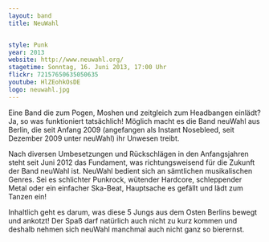 ```yaml
---
layout: band
title: NeuWahl


style: Punk
year: 2013
website: http://www.neuwahl.org/
stagetime: Sonntag, 16. Juni 2013, 17:00 Uhr
flickr: 72157650635050635
youtube: HlZEohkOsDE
logo: neuwahl.jpg
---
```

Eine Band die zum Pogen, Moshen und zeitgleich zum Headbangen einlädt? Ja, so was funktioniert tatsächlich! Möglich macht es die Band neuWahl aus Berlin, die seit Anfang 2009 (angefangen als Instant Nosebleed, seit Dezember 2009 unter neuWahl) ihr Unwesen treibt.


Nach diversen Umbesetzungen und Rückschlägen in den Anfangsjahren steht seit Juni 2012 das Fundament, was richtungsweisend für die Zukunft der Band neuWahl ist. NeuWahl bedient sich an sämtlichen musikalischen Genres. Sei es schlichter Punkrock, wütender Hardcore, schleppender Metal oder ein einfacher Ska-Beat, Hauptsache es gefällt und lädt zum Tanzen ein!


Inhaltlich geht es darum, was diese 5 Jungs aus dem Osten Berlins bewegt und ankotzt! Der Spaß darf natürlich auch nicht zu kurz kommen und deshalb nehmen sich neuWahl manchmal auch nicht ganz so bierernst.
